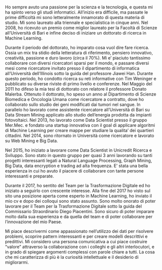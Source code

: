 
Ho sempre avuto una passione per la scienza e la tecnologia, e questa mi ha spinto verso gli studi informatici.
All’inizio era difficile, ma passate le prime difficoltà mi sono letteralmente innamorato di questa materia di studio. Mi sono laureato alla triennale e specialistica in cinque anni. Nel 2008, ho ricevuto un premio come miglior laureato per la Facoltà di Scienze all’Università di Bari e infine deciso di iniziare un dottorato di ricerca in Machine Learning.

Durante il periodo del dottorato, ho imparato cosa vuol dire fare ricerca. Ossia un mix tra stidio della letteratura di riferimento, pensiero innovativo, creatività, passione e duro lavoro (circa il 70%). Mi e’ piaciuto tantissimo collaborare con diversi ricercatori sparsi per il mondo, e passare diversi mesi come ricercatore invitato presso il dipartimento di informatica all’Università dell’Illinois sotto la guida del professore Jiawei Han. Durante questo periodo, ho condotto ricerca su reti informative con Tim Weninger e pubblicato su diverse riviste di primo livello e conferenze. Nel Maggio del 2011 ho difeso la mia tesi di dottorato con relatore il professore Donato Malerba. Ottenuto il dottorato, ho speso un anno al Dipartimento di Scienze Biomedica e Oncologia Umana come ricercatore a contratto, dove ho collaborato sullo studio dei geni modificati dai tumori nel sangue. In parallelo ho lavorato come assistente ricercatore all’Università di Bari su Data Stream Mining applicato allo studio dell’energia prodotta da impianti fotovoltaici. Nel 2013, ho lavorato come Data Scientist presso il gruppo Mer.Mec. e fondato una startup innovativa con il goal di applicare algoritmi di Machine Learning per creare mappe per studiare la qualita’ dei quartieri cittadini. Nel 2014, sono ritornato in Università come ricercatore e lavorato su Web Mining e Big Data.

Nel 2015, ho iniziato a lavorare come Data Scientist in Unicredit Ricerca e Sviluppo. Sono stato in questo gruppo per quasi 3 anni lavorando su tanti progetti interessanti legati a Natural Language Processing, Graph Mining, Big Data, data encryption e trading ad alta frequenza. E’ stata una bella esperienza in cui ho avuto il piacere di collaborare con tante persone interessanti e preparate.

Durante il 2017, ho sentito del Team per la Trasformazione Digitale ed ho iniziato a seguirlo con crescente interesse. Alla fine del 2017 ho visto sul sito una posizione aperta come esperto in Machine Learning, ho inviato il mio cv e dopo dei colloqui sono stato assunto. Sono molto onorato di poter lavorare per il Team per la Trasformazione Digitale sotto la guida del Commissario Straordinario Diego Piacentini. Sono sicuro di poter imparare molto dalla sua esperienza e da quella del team e di poter collaborare per l’innovazione del mio Paese.

Mi piace descrivermi come appassionato nell’utilizzo dei dati per risolvere problemi, scoprire pattern interessanti e per creare modelli descrittivi e predittivi. Mi considero una persona comunicativa a cui piace costruire “valore” attraverso la collaborazione con i colleghi e gli altri interlocutori, e in grado di spiegare argomenti complessi con parole chiare a tutti. La cosa che mi caratterizza di più è la curiosità intellettuale e il desiderio di migliorarmi.
